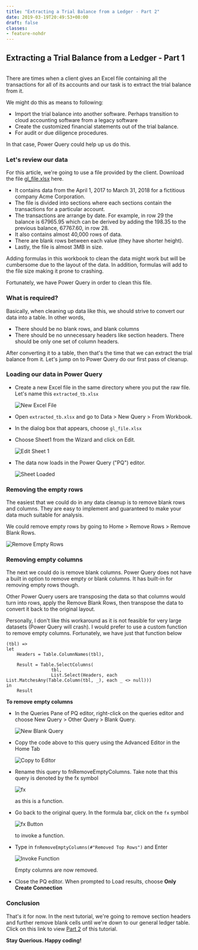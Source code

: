 ```yaml
---
title: "Extracting a Trial Balance from a Ledger - Part 2"
date: 2019-03-19T20:49:53+08:00
draft: false
classes:
- feature-nohdr
---
```


## Extracting a Trial Balance from a Ledger - Part 1
<br>
There are times when a client gives an Excel file containing all the transactions for all of its accounts and our task is to extract the trial balance from it.

We might do this as means to following:

* Import the trial balance into another software. Perhaps transition to cloud accounting software from a legacy software
* Create the customized financial statements out of the trial balance.
* For audit or due diligence procedures.

In that case, Power Query could help up us do this.

### Let's review our data
For this article, we're going to use a file provided by the client. Download the file [gl_file.xlsx](https://github.com/kennethjhim/Power-Query-for-Accountants/tree/master/Ledger%20to%20Trial%20Balance) here.

* It contains data from the April 1, 2017 to March 31, 2018 for a fictitious company Acme Corporation. 
* The file is divided into sections where each sections contain the transactions for a particular account. 
* The transactions are arrange by date. For example, in row 29 the balance is 67965.95 which can be derived by adding the 198.35 to the previous balance, 67767.60, in row 28.
* It also contains almost 40,000 rows of data. 
* There are blank rows between each value (they have shorter height).
* Lastly, the file is almost 3MB in size.

Adding formulas in this workbook to clean the data might work but will be cumbersome due to the layout of the data. In addition, formulas will add to the file size making it prone to crashing.

Fortunately, we have Power Query in order to clean this file.

### What is required?
Basically, when cleaning up data like this, we should strive to convert our data into a table. In other words,

* There should be no blank rows, and blank columns
* There should be no unnecessary headers like section headers. There should be only one set of column headers.

After converting it to a table, then that's the time that we can extract the trial balance from it.
Let's jump on to Power Query do our first pass of cleanup.

### Loading our data in Power Query
* Create a new Excel file in the same directory where you put the raw file. Let's name this `extracted_tb.xlsx`
    
    ![New Excel File](/img/extracting_trial_balance_from_ledger/new_excel_file.png)

* Open `extracted_tb.xlsx` and go to Data > New Query > From Workbook.
* In the dialog box that appears, choose `gl_file.xlsx`
* Choose Sheet1 from the Wizard and click on Edit.
    
    ![Edit Sheet 1](/img/extracting_trial_balance_from_ledger/edit_sheet1.png)

* The data now loads in the Power Query ("PQ") editor.

    ![Sheet Loaded](/img/extracting_trial_balance_from_ledger/sheet_loaded.png)

### Removing the empty rows
The easiest that we could do in any data cleanup is to remove blank rows and columns. They are easy to implement and guaranteed to make your data much suitable for analysis.

We could remove empty rows by going to Home > Remove Rows > Remove Blank Rows.

![Remove Empty Rows](/img/extracting_trial_balance_from_ledger/remove_empty_rows.png)

### Removing empty columns
The next we could do is remove blank columns. Power Query does not have a built in option to remove empty or blank columns. It has built-in for removing empty rows though. 

Other Power Query users are transposing the data so that columns would turn into rows, apply the Remove Blank Rows, then transpose the data to convert it back to the original layout. 

Personally, I don't like this workaround as it is not feasible for very large datasets (Power Query will crash). I would prefer to use a custom function to remove empty columns. Fortunately, we have just that function below

```
(tbl) =>
let
    Headers = Table.ColumnNames(tbl),

    Result = Table.SelectColumns(
                 tbl,
                 List.Select(Headers, each List.MatchesAny(Table.Column(tbl, _), each _ <> null)))
in
    Result
```

**To remove empty columns**

* In the Queries Pane of PQ editor, right-click on the queries editor and choose New Query > Other Query > Blank Query.
    
    ![New Blank Query](/img/extracting_trial_balance_from_ledger/blank_query.png)

* Copy the code above to this query using the Advanced Editor in the Home Tab

    ![Copy to Editor](/img/extracting_trial_balance_from_ledger/copy_editor.png)

* Rename this query to fnRemoveEmptyColumns. Take note that this query is denoted by the fx symbol
    
    ![fx](/img/extracting_trial_balance_from_ledger/fx_symbol.png)

  as this is a function.
    
* Go back to the original query. In the formula bar, click on the `fx` symbol

    ![fx Button](/img/extracting_trial_balance_from_ledger/fx_button.png)

  to invoke a function. 

* Type in `fnRemoveEmptyColumns(#"Removed Top Rows")` and Enter

    ![Invoke Function](/img/extracting_trial_balance_from_ledger/invoke_function.PNG)

  Empty columns are now removed.

* Close the PQ editor. When prompted to Load results, choose **Only Create Connection**

### Conclusion
That's it for now. In the next tutorial, we're going to remove section headers and further remove blank cells until we're down to our general ledger table. Click on this link to view [Part 2](ledger_to_trial_balance_part_2.html) of this tutorial.

**Stay Querious. Happy coding!**
